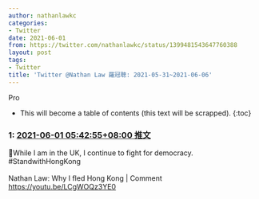 ```yaml
---
author: nathanlawkc
categories:
- Twitter
date: 2021-06-01
from: https://twitter.com/nathanlawkc/status/1399481543647760388
layout: post
tags:
- Twitter
title: 'Twitter @Nathan Law 羅冠聰: 2021-05-31~2021-06-06'
---
```


Pro

* This will become a table of contents (this text will be scrapped).
{:toc}

### 1: [2021-06-01 05:42:55+08:00 推文](https://twitter.com/nathanlawkc/status/1399481543647760388)

🏴While I am in the UK, I continue to fight for democracy.<br>#StandwithHongKong<br><br>Nathan Law: Why I fled Hong Kong | Comment <a href="https://youtu.be/LCgWOQz3YE0" target="_blank" rel="noopener noreferrer">https://youtu.be/LCgWOQz3YE0</a>

